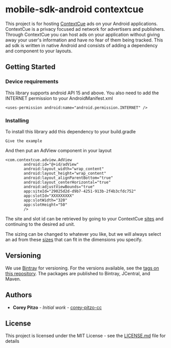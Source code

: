 # mobile-sdk-android contextcue

This project is for hosting [ContextCue](https://www.contextcue.com "ContextCue") ads on your Android applications.
ContextCue is a privacy focused ad network for advertisers and publishers. Through ContextCue you can
host ads on your application without giving away your user's information and have no fear of them being
tracked. This ad sdk is written in native Android and consists of adding a dependency and component to your layouts.


## Getting Started

### Device requirements

This library supports android API 15 and above. You also need to add the INTERNET permission to your AndroidManifest.xml

```
<uses-permission android:name="android.permission.INTERNET" />
```

### Installing

To install this library add this dependency to your build.gradle

```
Give the example
```

And then put an AdView component in your layout

```
<com.contextcue.adview.AdView
        android:id="@+id/adView"
        android:layout_width="wrap_content"
        android:layout_height="wrap_content"
        android:layout_alignParentBottom="true"
        android:layout_centerHorizontal="true"
        android:adjustViewBounds="true"
        app:siteId="29025d2d-d9b7-4251-913b-2f4b3cfdc752"
        app:slotId="XXXXXXXXX"
        app:slotWidth="320"
        app:slotHeight="50"
        />
```

The site and slot id can be retrieved by going to your ContextCue [sites](https://adstudio.contextcue.com/publisher/sites) and continuing to the desired ad unit.

The sizing can be changed to whatever you like, but we will always select an ad from these [sizes](https://support.contextcue.com/support/ad-sizing) that can fit in the dimensions you specify.

## Versioning

We use [Bintray](https://bintray.com/cpitzo/) for versioning. For the versions available, see the [tags on this repository](https://github.com/your/project/tags).
The packages are published to Bintray, JCentral, and Maven.

## Authors

* **Corey Pitzo** - *Initial work* - [corey-pitzo-cc](https://github.com/corey-pitzo-cc)

## License

This project is licensed under the MIT License - see the [LICENSE.md](LICENSE.md) file for details
